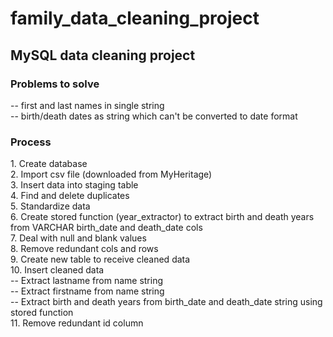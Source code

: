 # family_data_cleaning_project
<H2>MySQL data cleaning project</H2>
<H3>Problems to solve</H3>
-- first and last names in single string 
<br>-- birth/death dates as string which can't be converted to date format
<H3>Process</H3>
1. Create database
<BR>2. Import csv file (downloaded from MyHeritage)
<BR>3. Insert data into staging table
<BR>4. Find and delete duplicates
<BR>5. Standardize data
<BR>6. Create stored function (year_extractor) to extract birth and death years from VARCHAR birth_date and death_date cols
<BR>7. Deal with null and blank values
<BR>8. Remove redundant cols and rows
<BR>9. Create new table to receive cleaned data
<BR>10. Insert cleaned data
<BR>  -- Extract lastname from name string
<BR>  -- Extract firstname from name string
<BR>  -- Extract birth and death years from birth_date and death_date string using stored function
<BR>11. Remove redundant id column
